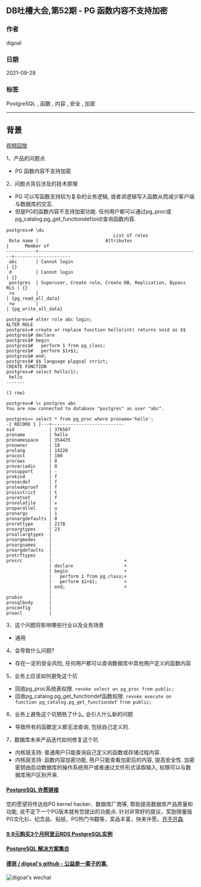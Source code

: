 ## DB吐槽大会,第52期 - PG 函数内容不支持加密  
  
### 作者  
digoal  
  
### 日期  
2021-09-28  
  
### 标签  
PostgreSQL , 函数 , 内容 , 安全 , 加密    
  
----  
  
## 背景  
[视频回放]()  
  
1、产品的问题点  
- PG 函数内容不支持加密  
  
2、问题点背后涉及的技术原理  
- PG 可以写函数支持较为复杂的业务逻辑, 或者讲逻辑写入函数从而减少客户端与数据库的交互.  
- 但是PG的函数内容不支持加密功能. 任何用户都可以通过pg_proc或pg_catalog.pg_get_functiondef(oid)查询函数内容.    
  
```  
postgres=# \du  
                                        List of roles  
 Role name |                         Attributes                         |      Member of        
-----------+------------------------------------------------------------+---------------------  
 abc       | Cannot login                                               | {}  
 d         | Cannot login                                               | {}  
 postgres  | Superuser, Create role, Create DB, Replication, Bypass RLS | {}  
 ro        |                                                            | {pg_read_all_data}  
 rw        |                                                            | {pg_write_all_data}  
  
postgres=# alter role abc login;  
ALTER ROLE  
postgres=# create or replace function hello(int) returns void as $$  
postgres$# declare  
postgres$# begin  
postgres$#   perform 1 from pg_class;  
postgres$#   perform $1+$1;  
postgres$# end;  
postgres$# $$ language plpgsql strict;  
CREATE FUNCTION  
postgres=# select hello(1);  
 hello   
-------  
   
(1 row)  
  
postgres=# \c postgres abc  
You are now connected to database "postgres" as user "abc".  
  
postgres=> select * from pg_proc where proname='hello';  
-[ RECORD 1 ]---+---------------------------  
oid             | 376507  
proname         | hello  
pronamespace    | 354435  
proowner        | 10  
prolang         | 14228  
procost         | 100  
prorows         | 0  
provariadic     | 0  
prosupport      | -  
prokind         | f  
prosecdef       | f  
proleakproof    | f  
proisstrict     | t  
proretset       | f  
provolatile     | v  
proparallel     | u  
pronargs        | 1  
pronargdefaults | 0  
prorettype      | 2278  
proargtypes     | 23  
proallargtypes  |   
proargmodes     |   
proargnames     |   
proargdefaults  |   
protrftypes     |   
prosrc          |                           +  
                | declare                   +  
                | begin                     +  
                |   perform 1 from pg_class;+  
                |   perform $1+$1;          +  
                | end;                      +  
                |   
probin          |   
prosqlbody      |   
proconfig       |   
proacl          |   
```  
  
3、这个问题将影响哪些行业以及业务场景  
- 通用  
  
4、会导致什么问题?  
- 存在一定的安全风险, 任何用户都可以查询数据库中其他用户定义的函数内容  
  
5、业务上应该如何避免这个坑  
- 回收pg_proc系统表权限. `revoke select on pg_proc from public; `  
- 回收pg_catalog.pg_get_functiondef函数权限. `revoke execute on function pg_catalog.pg_get_functiondef from public; `  
  
6、业务上避免这个坑牺牲了什么, 会引入什么新的问题  
- 导致所有的函数定义都无法查询, 包括自己定义的.   
  
7、数据库未来产品迭代如何修复这个坑  
- 内核层支持: 普通用户只能查询自己定义的函数或存储过程内容.   
- 内核层支持: 函数内容加密功能, 用户只能查看加密后的内容, 提高安全性. 加密密钥由启动数据库的操作系统用户或者通过文件形式读取输入, 权限可以与数据库用户区别开来.     
  
    
  
#### [PostgreSQL 许愿链接](https://github.com/digoal/blog/issues/76 "269ac3d1c492e938c0191101c7238216")
您的愿望将传达给PG kernel hacker、数据库厂商等, 帮助提高数据库产品质量和功能, 说不定下一个PG版本就有您提出的功能点. 针对非常好的提议，奖励限量版PG文化衫、纪念品、贴纸、PG热门书籍等，奖品丰富，快来许愿。[开不开森](https://github.com/digoal/blog/issues/76 "269ac3d1c492e938c0191101c7238216").  
  
  
#### [9.9元购买3个月阿里云RDS PostgreSQL实例](https://www.aliyun.com/database/postgresqlactivity "57258f76c37864c6e6d23383d05714ea")
  
  
#### [PostgreSQL 解决方案集合](https://yq.aliyun.com/topic/118 "40cff096e9ed7122c512b35d8561d9c8")
  
  
#### [德哥 / digoal's github - 公益是一辈子的事.](https://github.com/digoal/blog/blob/master/README.md "22709685feb7cab07d30f30387f0a9ae")
  
  
![digoal's wechat](../pic/digoal_weixin.jpg "f7ad92eeba24523fd47a6e1a0e691b59")
  
